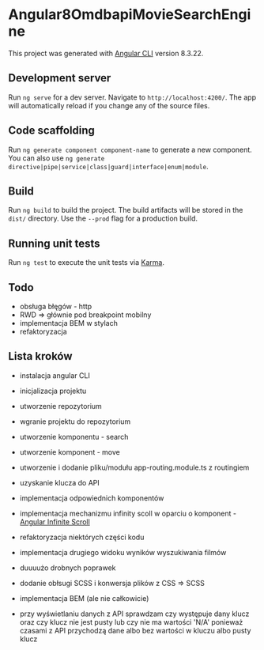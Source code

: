 # Angular8OmdbapiMovieSearchEngine

This project was generated with [Angular CLI](https://github.com/angular/angular-cli) version 8.3.22.

## Development server

Run `ng serve` for a dev server. Navigate to `http://localhost:4200/`. The app will automatically reload if you change any of the source files.

## Code scaffolding

Run `ng generate component component-name` to generate a new component. You can also use `ng generate directive|pipe|service|class|guard|interface|enum|module`.

## Build

Run `ng build` to build the project. The build artifacts will be stored in the `dist/` directory. Use the `--prod` flag for a production build.

## Running unit tests

Run `ng test` to execute the unit tests via [Karma](https://karma-runner.github.io).

## Todo

- obsługa błęgów - http
- RWD => głównie pod breakpoint mobilny
- implementacja BEM w stylach
- refaktoryzacja

## Lista kroków

- instalacja angular CLI
- inicjalizacja projektu
- utworzenie repozytorium
- wgranie projektu do repozytorium
- utworzenie komponentu - search
- utworzenie komponent - move
- utworzenie i dodanie pliku/modułu app-routing.module.ts z routingiem
- uzyskanie klucza do API
- implementacja odpowiednich komponentów
- implementacja mechanizmu infinity scoll w oparciu o komponent - [Angular Infinite Scroll](https://www.npmjs.com/package/ngx-infinite-scroll)
- refaktoryzacja niektórych części kodu
- implementacja drugiego widoku wyników wyszukiwania filmów
- duuuużo drobnych poprawek
- dodanie obłsugi SCSS i konwersja plików z CSS => SCSS
- implementacja BEM (ale nie całkowicie)








- przy wyświetlaniu danych z API sprawdzam czy występuje dany klucz oraz czy klucz nie jest pusty lub czy nie ma wartości 'N/A' ponieważ czasami z API  przychodzą dane albo bez wartości w kluczu albo pusty klucz

